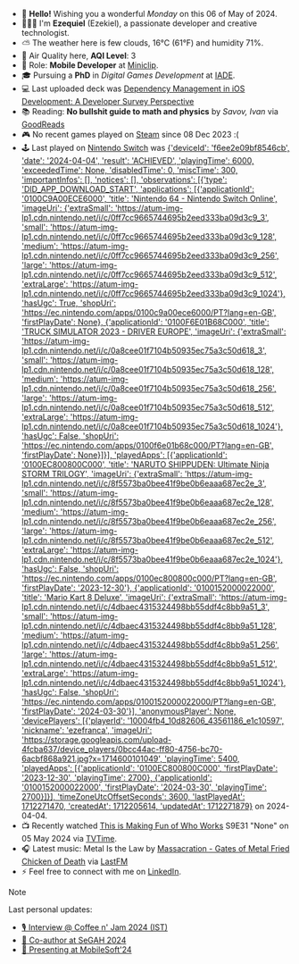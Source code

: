 - 👋 **Hello!** Wishing you a wonderful *Monday* on this 06 of May of 2024.
- 🙋🏻‍♂️ I'm **Ezequiel** (Ezekiel), a passionate developer and creative technologist.
- ⛅ The weather here is few clouds, 16°C (61°F) and humidity 71%.
- 🔬 Air Quality here, **AQI Level**: 3
- 💼 Role: **Mobile Developer** at [Miniclip](https://github.com/miniclip).
- 🎓 Pursuing a **PhD** in *Digital Games Development* at [IADE](https://www.iade.pt/en).
- 💻 Last uploaded deck was [Dependency Management in iOS Development: A Developer Survey Perspective](https://speakerdeck.com/ezefranca/dependency-management-in-ios-development-a-developer-survey-perspective)
- 📚 Reading: **No bullshit guide to math and physics** by *Savov, Ivan* via [GoodReads](https://www.goodreads.com/review/list/21512585-ezequiel-fran-a-dos-santos)
- 🎮 No recent games played on [Steam](https://steamcommunity.com/id/ezequielapp) since 08 Dec 2023 :(
- 🕹️ Last played on [Nintendo Switch](https://nin.codes/ezefranca) was [{'deviceId': 'f6ee2e09bf8546cb', 'date': '2024-04-04', 'result': 'ACHIEVED', 'playingTime': 6000, 'exceededTime': None, 'disabledTime': 0, 'miscTime': 300, 'importantInfos': [], 'notices': [], 'observations': [{'type': 'DID_APP_DOWNLOAD_START', 'applications': [{'applicationId': '0100C9A00ECE6000', 'title': 'Nintendo 64 - Nintendo Switch Online', 'imageUri': {'extraSmall': 'https://atum-img-lp1.cdn.nintendo.net/i/c/0ff7cc9665744695b2eed333ba09d3c9_3', 'small': 'https://atum-img-lp1.cdn.nintendo.net/i/c/0ff7cc9665744695b2eed333ba09d3c9_128', 'medium': 'https://atum-img-lp1.cdn.nintendo.net/i/c/0ff7cc9665744695b2eed333ba09d3c9_256', 'large': 'https://atum-img-lp1.cdn.nintendo.net/i/c/0ff7cc9665744695b2eed333ba09d3c9_512', 'extraLarge': 'https://atum-img-lp1.cdn.nintendo.net/i/c/0ff7cc9665744695b2eed333ba09d3c9_1024'}, 'hasUgc': True, 'shopUri': 'https://ec.nintendo.com/apps/0100c9a00ece6000/PT?lang=en-GB', 'firstPlayDate': None}, {'applicationId': '0100F6E01B68C000', 'title': 'TRUCK SIMULATOR 2023 - DRIVER EUROPE', 'imageUri': {'extraSmall': 'https://atum-img-lp1.cdn.nintendo.net/i/c/0a8cee01f7104b50935ec75a3c50d618_3', 'small': 'https://atum-img-lp1.cdn.nintendo.net/i/c/0a8cee01f7104b50935ec75a3c50d618_128', 'medium': 'https://atum-img-lp1.cdn.nintendo.net/i/c/0a8cee01f7104b50935ec75a3c50d618_256', 'large': 'https://atum-img-lp1.cdn.nintendo.net/i/c/0a8cee01f7104b50935ec75a3c50d618_512', 'extraLarge': 'https://atum-img-lp1.cdn.nintendo.net/i/c/0a8cee01f7104b50935ec75a3c50d618_1024'}, 'hasUgc': False, 'shopUri': 'https://ec.nintendo.com/apps/0100f6e01b68c000/PT?lang=en-GB', 'firstPlayDate': None}]}], 'playedApps': [{'applicationId': '0100EC800800C000', 'title': 'NARUTO SHIPPUDEN: Ultimate Ninja STORM TRILOGY', 'imageUri': {'extraSmall': 'https://atum-img-lp1.cdn.nintendo.net/i/c/8f5573ba0bee41f9be0b6eaaa687ec2e_3', 'small': 'https://atum-img-lp1.cdn.nintendo.net/i/c/8f5573ba0bee41f9be0b6eaaa687ec2e_128', 'medium': 'https://atum-img-lp1.cdn.nintendo.net/i/c/8f5573ba0bee41f9be0b6eaaa687ec2e_256', 'large': 'https://atum-img-lp1.cdn.nintendo.net/i/c/8f5573ba0bee41f9be0b6eaaa687ec2e_512', 'extraLarge': 'https://atum-img-lp1.cdn.nintendo.net/i/c/8f5573ba0bee41f9be0b6eaaa687ec2e_1024'}, 'hasUgc': False, 'shopUri': 'https://ec.nintendo.com/apps/0100ec800800c000/PT?lang=en-GB', 'firstPlayDate': '2023-12-30'}, {'applicationId': '0100152000022000', 'title': 'Mario Kart 8 Deluxe', 'imageUri': {'extraSmall': 'https://atum-img-lp1.cdn.nintendo.net/i/c/4dbaec4315324498bb55ddf4c8bb9a51_3', 'small': 'https://atum-img-lp1.cdn.nintendo.net/i/c/4dbaec4315324498bb55ddf4c8bb9a51_128', 'medium': 'https://atum-img-lp1.cdn.nintendo.net/i/c/4dbaec4315324498bb55ddf4c8bb9a51_256', 'large': 'https://atum-img-lp1.cdn.nintendo.net/i/c/4dbaec4315324498bb55ddf4c8bb9a51_512', 'extraLarge': 'https://atum-img-lp1.cdn.nintendo.net/i/c/4dbaec4315324498bb55ddf4c8bb9a51_1024'}, 'hasUgc': False, 'shopUri': 'https://ec.nintendo.com/apps/0100152000022000/PT?lang=en-GB', 'firstPlayDate': '2024-03-30'}], 'anonymousPlayer': None, 'devicePlayers': [{'playerId': '10004fb4_10d82606_43561186_e1c10597', 'nickname': 'ezefranca', 'imageUri': 'https://storage.googleapis.com/upload-4fcba637/device_players/0bcc44ac-ff80-4756-bc70-6acbf868a921.jpg?x=1714600101049', 'playingTime': 5400, 'playedApps': [{'applicationId': '0100EC800800C000', 'firstPlayDate': '2023-12-30', 'playingTime': 2700}, {'applicationId': '0100152000022000', 'firstPlayDate': '2024-03-30', 'playingTime': 2700}]}], 'timeZoneUtcOffsetSeconds': 3600, 'lastPlayedAt': 1712271470, 'createdAt': 1712205614, 'updatedAt': 1712271879}]() on 2024-04-04.
- 📺 Recently watched [This is Making Fun of Who Works](https://www.tvtime.com/show/377556) S9E31 "None" on 05 May 2024 via [TVTime](https://www.tvtime.com/user/4784821).
- 🎧 Latest music: Metal Is the Law by [Massacration - Gates of Metal Fried Chicken of Death](https://www.last.fm/music/Massacration/_/Metal+Is+the+Law) via [LastFM](https://www.last.fm/user/ezefranca)
- ⚡ Feel free to connect with me on [LinkedIn](https://www.linkedin.com/in/ezefranca).



> [!NOTE]
> Last personal updates:
>  - [🎙️ Interview @ Coffee n' Jam 2024 (IST)](https://ezefranca.com/news/coffee-n-jam-2024-ist)
>  - [🌟 Co-author at SeGAH 2024](https://ezefranca.com/news/paper-segah-2024)
>  - [📃 Presenting at MobileSoft'24](https://ezefranca.com/news/presenting-mobilesoft-2024)

